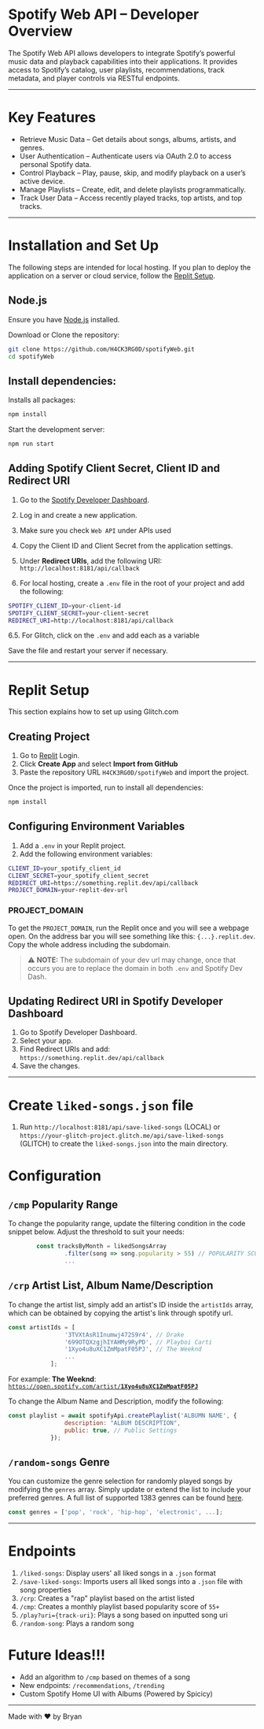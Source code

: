 # Spotify Web API – Developer Overview 

The Spotify Web API allows developers to integrate Spotify’s powerful music data and playback capabilities into their applications. It provides access to Spotify’s catalog, user playlists, recommendations, track metadata, and player controls via RESTful endpoints.

--- 
# Key Features
- Retrieve Music Data – Get details about songs, albums, artists, and genres.
- User Authentication – Authenticate users via OAuth 2.0 to access personal Spotify data.
- Control Playback – Play, pause, skip, and modify playback on a user’s active device.
- Manage Playlists – Create, edit, and delete playlists programmatically.
- Track User Data – Access recently played tracks, top artists, and top tracks.

---

# Installation and Set Up

The following steps are intended for local hosting. If you plan to deploy the application on a server or cloud service, follow the [Replit Setup](#replit-setup).

## Node.js

Ensure you have [Node.js](https://nodejs.org/en) installed.

Download or Clone the repository:

```sh
git clone https://github.com/H4CK3RG0D/spotifyWeb.git
cd spotifyWeb
```

## Install dependencies:

Installs all packages:
```sh
npm install
```

Start the development server:

```sh
npm run start
```

## Adding Spotify Client Secret, Client ID and Redirect URI

1. Go to the [Spotify Developer Dashboard](https://developer.spotify.com/dashboard).
2. Log in and create a new application.
3. Make sure you check `Web API` under APIs used
4. Copy the Client ID and Client Secret from the application settings.
5. Under **Redirect URIs**, add the following URI: `http://localhost:8181/api/callback`

6. For local hosting, create a `.env` file in the root of your project and add the following:

```sh
SPOTIFY_CLIENT_ID=your-client-id
SPOTIFY_CLIENT_SECRET=your-client-secret
REDIRECT_URI=http://localhost:8181/api/callback
```
6.5. For Glitch, click on the `.env` and add each as a variable

Save the file and restart your server if necessary.

---

# Replit Setup

This section explains how to set up using Glitch.com

## Creating Project
1. Go to [Replit](https://replit.com) Login.
2. Click **Create App** and select **Import from GitHub**
3. Paste the repository URL `H4CK3RG0D/spotifyWeb` and import the project.

Once the project is imported, run to install all dependencies:
```sh
npm install
```

## Configuring Environment Variables

1. Add a `.env` in your Replit project.
2. Add the following environment variables:

```sh
CLIENT_ID=your_spotify_client_id
CLIENT_SECRET=your_spotify_client_secret
REDIRECT_URI=https://something.replit.dev/api/callback
PROJECT_DOMAIN=your-replit-dev-url
```
### PROJECT_DOMAIN

To get the `PROJECT_DOMAIN`, run the Replit once and you will see a webpage open. On the address bar you will see something like this: `{...}.replit.dev`. Copy the whole address including the subdomain.

> ⚠️ **NOTE:** The subdomain of your dev url may change, once that occurs you are to replace the domain in both `.env` and Spotify Dev Dash.


## Updating Redirect URI in Spotify Developer Dashboard

1. Go to Spotify Developer Dashboard.
2. Select your app.
3. Find Redirect URIs and add: `https://something.replit.dev/api/callback`
4. Save the changes.

---


# Create `liked-songs.json` file 
1. Run `http://localhost:8181/api/save-liked-songs` (LOCAL) or `https://your-glitch-project.glitch.me/api/save-liked-songs` (GLITCH) to create the `liked-songs.json` into the main directory.

# Configuration

##  `/cmp` Popularity Range

To change the popularity range, update the filtering condition in the code snippet below. Adjust the threshold to suit your needs:

```js
        const tracksByMonth = likedSongsArray
                .filter(song => song.popularity > 55) // POPULARITY SCORE OVER 55
                ...
```

## `/crp` Artist List, Album Name/Description

To change the artist list, simply add an artist's ID inside the `artistIds` array, which can be obtained by copying the artist's link through spotify url.

```js
const artistIds = [
                '3TVXtAsR1Inumwj472S9r4', // Drake
                '699OTQXzgjhIYAHMy9RyPD', // Playboi Carti
                '1Xyo4u8uXC1ZmMpatF05PJ', // The Weeknd
                ...
            ];
```

For example: **The Weeknd**: [`https://open.spotify.com/artist/`**`1Xyo4u8uXC1ZmMpatF05PJ`**](https://open.spotify.com/artist/1Xyo4u8uXC1ZmMpatF05PJ)

To change the Album Name and Description, modify the following:
```js
const playlist = await spotifyApi.createPlaylist('ALBUMN NAME', {
                description: "ALBUM DESCRIPTION",
                public: true, // Public Settings
            });
```



## `/random-songs` Genre

You can customize the genre selection for randomly played songs by modifying the `genres` array. Simply update or extend the list to include your preferred genres. A full list of supported 1383 genres can be found [here](https://gist.githubusercontent.com/andytlr/4104c667a62d8145aa3a/raw/2d044152bcacf98d401b71df2cb67fade8e490c9/spotify-genres.md).

```js
const genres = ['pop', 'rock', 'hip-hop', 'electronic', ...];
```

---

# Endpoints

1. `/liked-songs`: Display users' all liked songs in a `.json` format
2. `/save-liked-songs`: Imports users all liked songs into a `.json` file with song properties
3. `/crp`: Creates a "rap" playlist based on the artist listed
4. `/cmp`: Creates a monthly playlist based popularity score of `55+`
5. `/play?uri={track-uri}`: Plays a song based on inputted song uri
6. `/random-song`: Plays a random song

# Future Ideas!!!

- Add an algorithm to `/cmp` based on themes of a song
- New endpoints: `/recommendations`, `/trending`
- Custom Spotify Home UI with Albums (Powered by Spicicy)

---

Made with ❤️ by Bryan